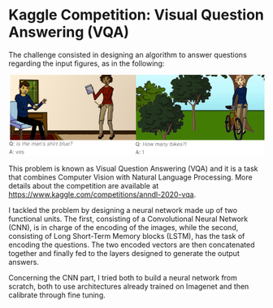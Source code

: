 # Kaggle Competition: Visual Question Answering (VQA)

The challenge consisted in designing an algorithm to answer questions regarding the input figures, as in the following:

<img src="images/VQA_.png?raw=true" alt="drawing" width="900"/>

This problem is known as Visual Question Answering (VQA) and it is a task that combines Computer Vision with Natural Language Processing. 
More details about the competition are available at <a>https://www.kaggle.com/competitions/anndl-2020-vqa</a>.

I tackled the problem by designing a neural network made up of two functional units. The first, consisting of a Convolutional Neural Network (CNN), is in charge of the encoding of the images, while the second, consisting of Long Short-Term Memory blocks (LSTM), has the task of encoding the questions. The two encoded vectors are then concatenated together and finally fed to the layers designed to generate the output answers. 

Concerning the CNN part, I tried both to build a neural network from scratch, both to use architectures already trained on Imagenet and then calibrate through fine tuning. 
